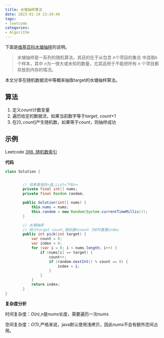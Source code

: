 ```yaml
---
title: 水塘抽样算法
date: 2023-01-19 23:34:44
tags:
- leetcode
categories:
- Algorithm
---
```


下面是[维基百科水塘抽样](https://zh.wikipedia.org/zh-mo/%E6%B0%B4%E5%A1%98%E6%8A%BD%E6%A8%A3)的说明。

>  水塘抽样是一系列的随机算法，其目的在于从包含 $n$个项目的集合  中选取$k$ 个样本，其中 $n$为一很大或未知的数量，尤其适用于不能把所有 $n$ 个项目都存放到内存的情况。

本文分享在随机数据流中等概率抽取target的水塘抽样算法。

## 算法

1. 定义$count$计数变量
2. 遍历给定的数据流，如果当前数字等于$target$, $count$+1
3. 在$[0, count]$产生随机数，如果等于$count$，则抽样成功

## 示例

Leetcode [398. 随机数索引](https://leetcode.cn/problems/random-pick-index/)

**代码**

```java
class Solution {


        // 哈希表保存<值,List<下标>>
        private final int[] nums;
        private final Random random;

        public Solution(int[] nums) {
            this.nums = nums;
            this.random = new Random(System.currentTimeMillis());
        }

        // 水塘抽样
        // 统计target count,随机数%count 为0时重置index
        public int pick(int target) {
            var count = 0;
            var index = 0;
            for (var i = 0; i < nums.length; i++) {
                if (nums[i] == target) {
                    count++;
                    if (random.nextInt() % count == 0) {
                        index = i;
                    }
                }
            }
            return index;
        }
}
```

**复杂度分析**

时间复杂度：$O(n)$,$n$是$nums$长度，需要遍历一次$nums$

空间复杂度：$O(1)$,严格来说，java默认使用浅拷贝，因此$nums$不会有额外空间占用。
